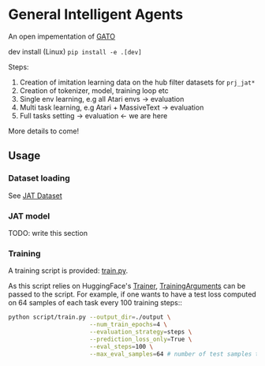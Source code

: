 # General Intelligent Agents

An open impementation of [GATO](https://www.deepmind.com/publications/a-generalist-agent)


dev install  (Linux)
`pip install -e .[dev]`

Steps:

1. Creation of imitation learning data on the hub filter datasets for `prj_jat*`
2. Creation of tokenizer, model, training loop etc
3. Single env learning, e.g all Atari envs -> evaluation
4. Multi task learning, e.g Atari + MassiveText -> evaluation
5. Full tasks setting -> evaluation  <- we are here

More details to come!

## Usage

### Dataset loading

See [JAT Dataset](https://huggingface.co/datasets/jat-project/jat-dataset)

### JAT model

TODO: write this section

### Training
A training script is provided: [train.py](scripts/train.py).

As this script relies on HuggingFace's [Trainer](https://huggingface.co/docs/transformers/v4.30.0/en/main_classes/trainer), [TrainingArguments](https://huggingface.co/docs/transformers/v4.30.0/en/main_classes/trainer#transformers.TrainingArguments) can be passed to the script. For example, if one wants to have a test loss computed on 64 samples of each task every 100 training steps::
```bash
python script/train.py --output_dir=./output \
                       --num_train_epochs=4 \
                       --evaluation_strategy=steps \
                       --prediction_loss_only=True \
                       --eval_steps=100 \
                       --max_eval_samples=64 # number of test samples to compute the loss on
```


